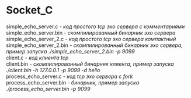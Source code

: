 # Socket_C
simple_echo_server.c - *код простого tcp эхо сервера с комментариями*  
simple_echo_server.bin - *скомпилированный бинарник эхо сервера*  
simple_echo_server_2.c - *код простого tcp эхо сервера компактный*  
simple_echo_server_2.bin - *скомпилированный бинарник эхо сервера, пример запуска  ./simple_echo_server_2.bin -p 9099*  
client.c - *код клиента tcp*  
client.bin - *скомпилированный бинарник клиента, пример запуска ./client.bin -h 127.0.0.1 -p 9099 -d hello*  
process_echo_server.c - *код tcp эхо сервера с fork*  
process_echo_server.bin - *бинарник, пример запуска ./process_echo_server.bin -p 9099*
